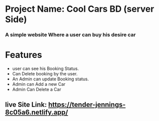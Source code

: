 # Project Name: Cool Cars BD (server Side)

### A simple website Where a user can buy his desire car

# Features

- user can see his Booking Status.
- Can Delete booking by the user.
- An Admin can update Booking status.
- Admin can Add a new Car
- Admin Can Delete a Car

## live Site Link: https://tender-jennings-8c05a6.netlify.app/
